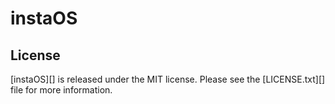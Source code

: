 # instaOS

## License

[instaOS][] is released under the MIT license. Please see the
[LICENSE.txt][] file for more information.
